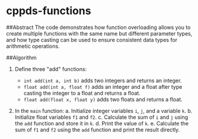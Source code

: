 # cppds-functions
##Abstract 
The code demonstrates how function overloading allows you to create multiple functions with the same name but different parameter types, and how type casting can be used to ensure consistent data types for arithmetic operations.

##Algorithm
1. Define three "add" functions:
    - `int add(int a, int b)` adds two integers and returns an integer.
    - `float add(int a, float f)` adds an integer and a float after type casting the integer to a float and returns a float.
    - `float add(float x, float y)` adds two floats and returns a float.

2. In the `main` function:
    a. Initialize integer variables `i`, `j`, and a variable `k`.
    b. Initialize float variables `f1` and `f2`.
    c. Calculate the sum of `i` and `j` using the `add` function and store it in `k`.
    d. Print the value of `k`.
    e. Calculate the sum of `f1` and `f2` using the `add` function and print the result directly.
